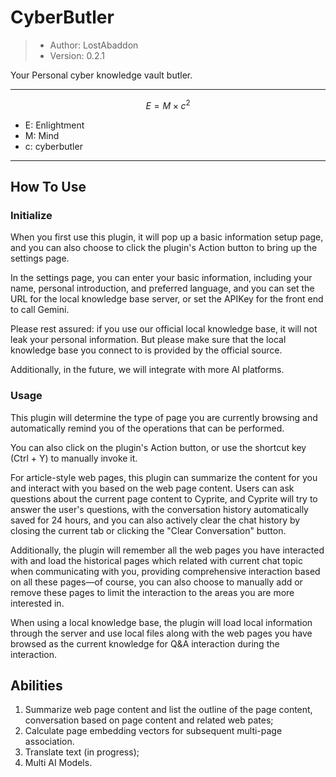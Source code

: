 #	CyberButler

> -	Author: LostAbaddon
> -	Version: 0.2.1

Your Personal cyber knowledge vault butler.

---

$$
E = M \times c^2
$$

-	E: Enlightment
-	M: Mind
-	c: cyberbutler

---

##	How To Use

###	Initialize

When you first use this plugin, it will pop up a basic information setup page, and you can also choose to click the plugin's Action button to bring up the settings page.

In the settings page, you can enter your basic information, including your name, personal introduction, and preferred language, and you can set the URL for the local knowledge base server, or set the APIKey for the front end to call Gemini.

Please rest assured: if you use our official local knowledge base, it will not leak your personal information. But please make sure that the local knowledge base you connect to is provided by the official source.

Additionally, in the future, we will integrate with more AI platforms.

###	Usage

This plugin will determine the type of page you are currently browsing and automatically remind you of the operations that can be performed.

You can also click on the plugin's Action button, or use the shortcut key (Ctrl + Y) to manually invoke it.

For article-style web pages, this plugin can summarize the content for you and interact with you based on the web page content. Users can ask questions about the current page content to Cyprite, and Cyprite will try to answer the user's questions, with the conversation history automatically saved for 24 hours, and you can also actively clear the chat history by closing the current tab or clicking the "Clear Conversation" button.

Additionally, the plugin will remember all the web pages you have interacted with and load the historical pages which related with current chat topic when communicating with you, providing comprehensive interaction based on all these pages—of course, you can also choose to manually add or remove these pages to limit the interaction to the areas you are more interested in.

When using a local knowledge base, the plugin will load local information through the server and use local files along with the web pages you have browsed as the current knowledge for Q&A interaction during the interaction.

##	Abilities

1.	Summarize web page content and list the outline of the page content, conversation based on page content and related web pates;
2.	Calculate page embedding vectors for subsequent multi-page association.
3.	Translate text (in progress);
4.	Multi AI Models.